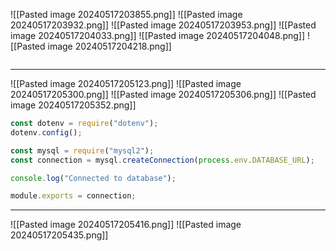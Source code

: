 ![[Pasted image 20240517203855.png]]
![[Pasted image 20240517203932.png]]
![[Pasted image 20240517203953.png]]
![[Pasted image 20240517204033.png]]
![[Pasted image 20240517204048.png]]
![[Pasted image 20240517204218.png]]
```js
```


---
![[Pasted image 20240517205123.png]]
![[Pasted image 20240517205300.png]]
![[Pasted image 20240517205306.png]]
![[Pasted image 20240517205352.png]]

```js
const dotenv = require("dotenv");
dotenv.config();

const mysql = require("mysql2");
const connection = mysql.createConnection(process.env.DATABASE_URL);

console.log("Connected to database");

module.exports = connection;
```


---
![[Pasted image 20240517205416.png]]
![[Pasted image 20240517205435.png]]
